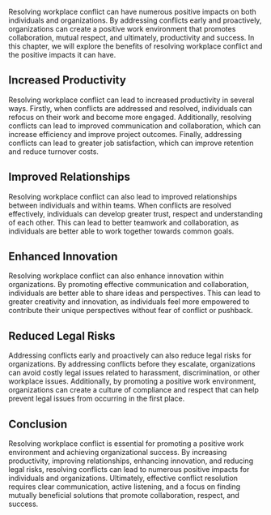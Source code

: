 

Resolving workplace conflict can have numerous positive impacts on both individuals and organizations. By addressing conflicts early and proactively, organizations can create a positive work environment that promotes collaboration, mutual respect, and ultimately, productivity and success. In this chapter, we will explore the benefits of resolving workplace conflict and the positive impacts it can have.

## Increased Productivity

Resolving workplace conflict can lead to increased productivity in several ways. Firstly, when conflicts are addressed and resolved, individuals can refocus on their work and become more engaged. Additionally, resolving conflicts can lead to improved communication and collaboration, which can increase efficiency and improve project outcomes. Finally, addressing conflicts can lead to greater job satisfaction, which can improve retention and reduce turnover costs.

## Improved Relationships

Resolving workplace conflict can also lead to improved relationships between individuals and within teams. When conflicts are resolved effectively, individuals can develop greater trust, respect and understanding of each other. This can lead to better teamwork and collaboration, as individuals are better able to work together towards common goals.

## Enhanced Innovation

Resolving workplace conflict can also enhance innovation within organizations. By promoting effective communication and collaboration, individuals are better able to share ideas and perspectives. This can lead to greater creativity and innovation, as individuals feel more empowered to contribute their unique perspectives without fear of conflict or pushback.

## Reduced Legal Risks

Addressing conflicts early and proactively can also reduce legal risks for organizations. By addressing conflicts before they escalate, organizations can avoid costly legal issues related to harassment, discrimination, or other workplace issues. Additionally, by promoting a positive work environment, organizations can create a culture of compliance and respect that can help prevent legal issues from occurring in the first place.

## Conclusion

Resolving workplace conflict is essential for promoting a positive work environment and achieving organizational success. By increasing productivity, improving relationships, enhancing innovation, and reducing legal risks, resolving conflicts can lead to numerous positive impacts for individuals and organizations. Ultimately, effective conflict resolution requires clear communication, active listening, and a focus on finding mutually beneficial solutions that promote collaboration, respect, and success.
